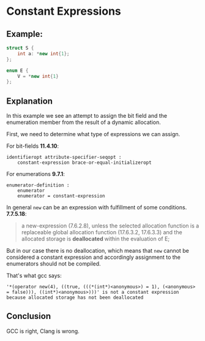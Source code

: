 # Constant Expressions
## Example:

```C++
struct S {
    int a: *new int{1};
};

enum E {
    V = *new int{1}
};
```
## Explanation

In this example we see an attempt to assign the bit field and the enumeration member from the result of a dynamic allocation.

First, we need to determine what type of expressions we can assign.

For bit-fields <strong>11.4.10</strong>:
```
identifieropt attribute-specifier-seqopt : 
    constant-expression brace-or-equal-initializeropt
```

For enumerations <strong>9.7.1</strong>:
```
enumerator-definition :
    enumerator
    enumerator = constant-expression
```

In general `new` can be an expression with fulfillment of some conditions. \
<strong>7.7.5.18</strong>:
>a new-expression (7.6.2.8), unless the selected allocation function is a replaceable global allocation
function (17.6.3.2, 17.6.3.3) and the allocated storage is <strong>deallocated </strong>within the evaluation of E;

But in our case there is no deallocation, which means that `new` cannot be considered a constant expression and accordingly assignment to the enumerators should not be compiled.


That's what gcc says:
```
'*(operator new(4), ((true, (((*(int*)<anonymous>) = 1), (<anonymous> = false))), ((int*)<anonymous>)))' is not a constant expression because allocated storage has not been deallocated
```

## Conclusion
GCC is right, Clang is wrong.

